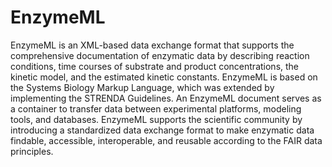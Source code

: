 # EnzymeML

EnzymeML is an XML-based data exchange format that supports the comprehensive documentation of enzymatic data by describing reaction conditions, time courses of substrate and product concentrations, the kinetic model, and the estimated kinetic constants. EnzymeML is based on the Systems Biology Markup Language, which was extended by implementing the STRENDA Guidelines. An EnzymeML document serves as a container to transfer data between experimental platforms, modeling tools, and databases. EnzymeML supports the scientific community by introducing a standardized data exchange format to make enzymatic data findable, accessible, interoperable, and reusable according to the FAIR data principles.
